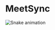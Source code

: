 # MeetSync

![Snake animation](https://github.com/seu-usuário-aqui/seu-usuário-aqui/blob/output/github-contribution-grid-snake.svg)

